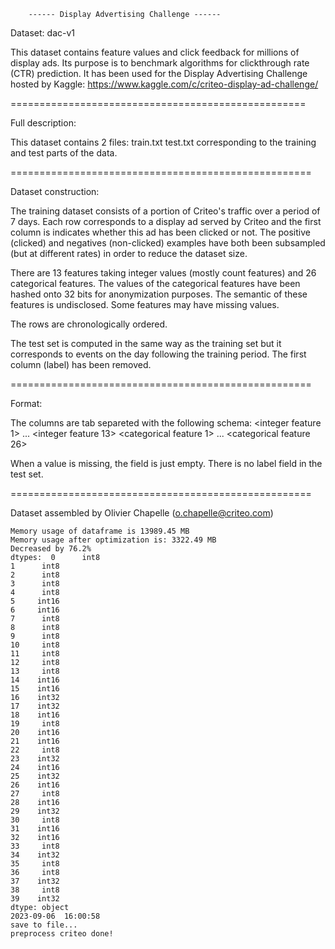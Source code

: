         ------ Display Advertising Challenge ------

Dataset: dac-v1

This dataset contains feature values and click feedback for millions of display 
ads. Its purpose is to benchmark algorithms for clickthrough rate (CTR) prediction.
It has been used for the Display Advertising Challenge hosted by Kaggle:
https://www.kaggle.com/c/criteo-display-ad-challenge/

===================================================

Full description:

This dataset contains 2 files:
  train.txt
  test.txt
corresponding to the training and test parts of the data. 

====================================================

Dataset construction:

The training dataset consists of a portion of Criteo's traffic over a period
of 7 days. Each row corresponds to a display ad served by Criteo and the first
column is indicates whether this ad has been clicked or not.
The positive (clicked) and negatives (non-clicked) examples have both been
subsampled (but at different rates) in order to reduce the dataset size.

There are 13 features taking integer values (mostly count features) and 26
categorical features. The values of the categorical features have been hashed
onto 32 bits for anonymization purposes. 
The semantic of these features is undisclosed. Some features may have missing values.

The rows are chronologically ordered.

The test set is computed in the same way as the training set but it 
corresponds to events on the day following the training period. 
The first column (label) has been removed.

====================================================

Format:

The columns are tab separeted with the following schema:
<label> <integer feature 1> ... <integer feature 13> <categorical feature 1> ... <categorical feature 26>

When a value is missing, the field is just empty.
There is no label field in the test set.

====================================================

Dataset assembled by Olivier Chapelle (o.chapelle@criteo.com)
    
```
Memory usage of dataframe is 13989.45 MB
Memory usage after optimization is: 3322.49 MB
Decreased by 76.2%
dtypes:  0      int8
1      int8
2      int8
3      int8
4      int8
5     int16
6     int16
7      int8
8      int8
9      int8
10     int8
11     int8
12     int8
13     int8
14    int16
15    int16
16    int32
17    int32
18    int16
19     int8
20    int16
21    int16
22     int8
23    int32
24    int16
25    int32
26    int16
27     int8
28    int16
29    int32
30     int8
31    int16
32    int16
33     int8
34    int32
35     int8
36     int8
37    int32
38     int8
39    int32
dtype: object
2023-09-06  16:00:58 
save to file...
preprocess criteo done!
```